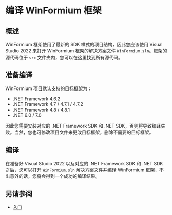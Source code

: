 # 编译 WinFormium 框架

## 概述

WinFormium 框架使用了最新的 SDK 样式的项目结构，因此您应该使用 Visual Studio 2022 来打开 WinFormium 框架的解决方案文件 `WinFormium.sln`。框架的源代码位于 `src` 文件夹内，您可以在这里找到所有源代码。

## 准备编译

WinFormium 项目默认支持的目标框架为：

- .NET Framework 4.6.2
- .NET Framework 4.7 / 4.7.1 / 4.7.2
- .NET Framework 4.8 / 4.8.1
- .NET 6.0 / 7.0

因此您需要安装对应的 .NET Framework SDK 和 .NET SDK，否则将导致编译失败。当然，您也可修改项目文件来更改目标框架，删除不需要的目标框架。

## 编译

在准备好 Visual Studio 2022 以及对应的 .NET Framework SDK 和 .NET SDK 之后，您可以打开 `WinFormium.sln` 解决方案文件并编译 WinFormium 框架，不出意外的话，您将会得到一个成功的编译结果。

## 另请参阅

- [入门](./概述.md)
